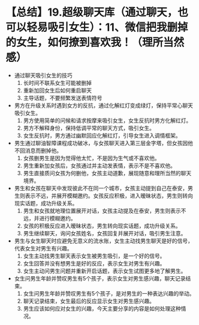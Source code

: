 # 【总结】19.超级聊天库（通过聊天，也可以轻易吸引女生）：11、微信把我删掉的女生，如何撩到喜欢我！（理所当然感）

-   通过聊天吸引女生的技巧
    1.  长时间不联系女生可能被删掉
    2.  重新加回女生后如何重启聊天
    3.  主导话题，不要频繁发送表情符号
-   男方在升级关系时遇到女方的反抗，通过化解红灯变成绿灯，保持平常心聊天吸引女生。
    1.  男方使用简单的问候和请求按摩来吸引女生，女生反抗时男方化解红灯。
    2.  男方不解释身份，保持低调平常的聊天方式，吸引女生。
    3.  女生反抗时，男方通过幽默回应化解红灯，引导女生进入调情框架。
-   男生通过聊油智障课程成功破冰，与女孩聊天进入第三层金字塔，但女孩因他不回消息而删掉他。
    1.  女孩删男生是因为觉得他太忙，不是因为生气或不喜欢他。
    2.  男生重新加女孩后，女孩通过并主动发表情，表示不是不喜欢他。
    3.  男生直接质问女孩为何删他，女孩主动道歉，展现随意和理所当然的聊天境界。
-   男生和女孩在聊天中发现彼此不在同一个城市，女孩主动提到自己在泰安，男生则表示不远，并展开模糊邀约。女孩反应积极，进入暧昧状态，男生则转向现实话题，成功升级关系。
    1.  男生和女孩就地理位置展开对话，女孩主动提及在泰安，男生则表示不远，并进行模糊邀约。
    2.  女孩的积极反应进入暧昧状态，男生转向现实话题，成功升级关系。
    3.  男生继续聊天，询问女孩姓名，女孩回复并展开对话，吸引男生注意。
-   男生与女生聊天时应避免无意义的流水账，女生主动找男生聊天是好的信号，代表女生对男生有兴趣。
    1.  女生主动找男生聊天表示女生被男生吸引，是一个好的信号。
    2.  女生回答并没有想男生是好的反应，表示女生对男生有兴趣。
    3.  女生主动问男生问题并重新开启话题，表示女生试图更多地了解男生。
-   女生问男生年龄并赞叹男生有5个孩子，表示女生对男生感兴趣，聊天记录结束。
    1.  女生问男生年龄并赞叹男生有5个孩子，是对男生的一种表达兴趣的举动。
    2.  聊天记录结束，女生最后的反应显示女生对男生感兴趣。
    3.  男生应该如何应对女生的兴趣，今天主要分享的内容是如何处理这种情况。